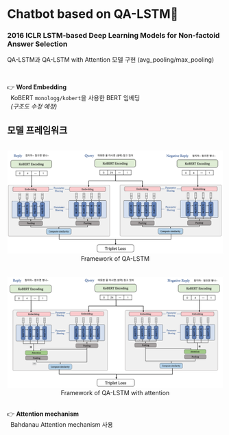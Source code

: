 # **Chatbot based on QA-LSTM🤖**

### **2016 ICLR LSTM-based Deep Learning Models for Non-factoid Answer Selection** 
QA-LSTM과 QA-LSTM with Attention 모델 구현 (avg_pooling/max_pooling)  

<br>

👉 **Word Embedding**  
&nbsp;&nbsp;KoBERT `monologg/kobert`을 사용한 BERT 임베딩   
&nbsp;&nbsp;_(구조도 수정 예정)_

## **모델 프레임워크**
<br>  
<div align=center>
<img src="./img/QA-LSTM.png" width=800/><br>
Framework of QA-LSTM
</div>
<br>


<br>  
<div align=center>
<img src="./img/QA-LSTM_attn.png" width=800/><br>
Framework of QA-LSTM with attention
</div>
<br>

👉 **Attention mechanism**  
&nbsp;&nbsp;Bahdanau Attention mechanism 사용   

